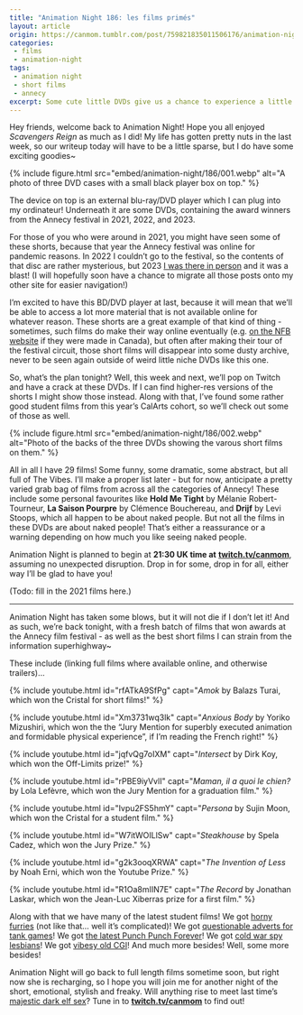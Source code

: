 ```yaml
---
title: "Animation Night 186: les films primés"
layout: article
origin: https://canmom.tumblr.com/post/759821835011506176/animation-night-1861-les-films-prim%C3%A9s-2022
categories:
 - films
 - animation-night
tags:
 - animation night
 - short films
 - annecy
excerpt: Some cute little DVDs give us a chance to experience a little slice of Annecy! We take a dive into the short films of 2021 and 2022 most beloved by the French.
---
```


Hey friends, welcome back to Animation Night! Hope you all enjoyed <cite>Scavengers Reign</cite> as much as I did! My life has gotten pretty nuts in the last week, so our writeup today will have to be a little sparse, but I do have some exciting goodies~

{% include figure.html src="embed/animation-night/186/001.webp" alt="A photo of three DVD cases with a small black player box on top." %}

The device on top is an external blu-ray/DVD player which I can plug into my ordinateur! Underneath it are some DVDs, containing the award winners from the Annecy festival in 2021, 2022, and 2023.

For those of you who were around in 2021, you might have seen some of these shorts, because that year the Annecy festival was online for pandemic reasons. In 2022 I couldn’t go to the festival, so the contents of that disc are rather mysterious, but 2023 <a href="https://canmom.tumblr.com/tagged/l'aventure%20de%20canmom%20%C3%A0%20annecy/chrono">I was there in person</a> and it was a blast! (I will hopefully soon have a chance to migrate all those posts onto my other site for easier navigation!)

I’m excited to have this BD/DVD player at last, because it will mean that we’ll be able to access a lot more material that is not available online for whatever reason. These shorts are a great example of that kind of thing - sometimes, such films do make their way online eventually (e.g. <a href="https://www.nfb.ca/animation/">on the NFB website</a> if they were made in Canada), but often after making their tour of the festival circuit, those short films will disappear into some dusty archive, never to be seen again outside of weird little niche DVDs like this one.

So, what’s the plan tonight? Well, this week and next, we’ll pop on Twitch and have a crack at these DVDs. If I can find higher-res versions of the shorts I might show those instead. Along with that, I’ve found some rather good student films from this year’s CalArts cohort, so we’ll check out some of those as well.

{% include figure.html src="embed/animation-night/186/002.webp" alt="Photo of the backs of the three DVDs showing the varous short films on them." %}

All in all I have 29 films! Some funny, some dramatic, some abstract, but all full of The Vibes. I’ll make a proper list later - but for now, anticipate a pretty varied grab bag of films from across all the categories of Annecy! These include some personal favourites like <strong>Hold Me Tight</strong> by Mélanie Robert-Tourneur, <strong>La Saison Pourpre</strong> by Clémence Bouchereau, and <strong>Drijf</strong> by Levi Stoops, which all happen to be about naked people. But not all the films in these DVDs are about naked people! That’s either a reassurance or a warning depending on how much you like seeing naked people.

Animation Night is planned to begin at <strong>21:30 UK time at</strong> <strong><a href="https://www.twitch.tv/canmom">twitch.tv/canmom</a></strong>, assuming no unexpected disruption. Drop in for some, drop in for all, either way I’ll be glad to have you!

(Todo: fill in the 2021 films here.)

<hr>

Animation Night has taken some blows, but it will not die if I don’t let it! And as such, we’re back tonight, with a fresh batch of films that won awards at the Annecy film festival - as well as the best short films I can strain from the information superhighway~

These include (linking full films where available online, and otherwise trailers)…

{% include youtube.html id="rfATkA9SfPg" capt="<cite>Amok</cite> by Balazs Turai, which won the Cristal for short films!" %}

{% include youtube.html id="Xm3731wq3lk" capt="<cite>Anxious Body</cite> by Yoriko Mizushiri, which won the the “Jury Mention for superbly executed animation and formidable physical experience”, if I’m reading the French right!" %}

{% include youtube.html id="jqfvQg7oIXM" capt="<cite>Intersect</cite> by Dirk Koy, which won the Off-Limits prize!" %}

{% include youtube.html id="rPBE9iyVvlI" capt="<cite>Maman, il a quoi le chien?</cite> by Lola Lefèvre, which won the Jury Mention for a graduation film." %}

{% include youtube.html id="Ivpu2FS5hmY" capt="<cite>Persona</cite> by Sujin Moon, which won the Cristal for a student film." %}

{% include youtube.html id="W7itWOILlSw" capt="<cite>Steakhouse</cite> by Spela Cadez, which won the Jury Prize." %}

{% include youtube.html id="g2k3ooqXRWA" capt="<cite>The Invention of Less</cite> by Noah Erni, which won the Youtube Prize." %}

{% include youtube.html id="R1Oa8mIIN7E" capt="<cite>The Record</cite> by Jonathan Laskar, which won the Jean-Luc Xiberras prize for a first film." %}

Along with that we have many of the latest student films! We got <a href="https://www.youtube.com/watch?v=mz4DkiWF7FE">horny furries</a> (not like that… well it’s complicated)! We got <a href="https://www.youtube.com/watch?v=4YLa2WR6V3E">questionable adverts for tank games</a>! We got <a href="https://www.newgrounds.com/portal/view/934727">the latest Punch Punch Forever</a>! We got <a href="https://www.youtube.com/watch?v=7LbTrodDnBo">cold war spy lesbians</a>! We got <a href="https://vimeo.com/11076466">vibesy old CGI</a>! And much more besides! Well, some more besides!

Animation Night will go back to full length films sometime soon, but right now she is recharging, so I hope you will join me for another night of the short, emotional, stylish and freaky. Will anything rise to meet last time’s <a href="https://www.youtube.com/watch?v=8J1PYYZOo7w">majestic dark elf sex</a>? Tune in to <a href="https://www.twitch.tv/canmom"><strong>twitch.tv/canmom</strong></a> to find out!